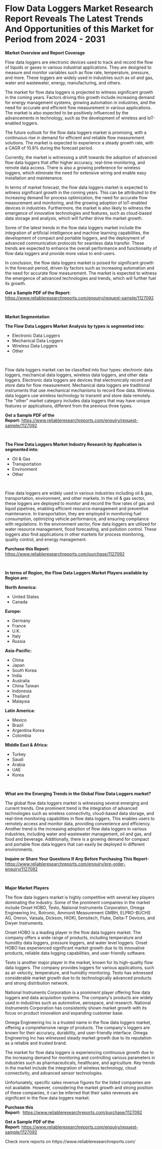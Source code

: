 <p><h1>Flow Data Loggers Market Research Report Reveals The Latest Trends And Opportunities of this Market for Period from 2024 - 2031</h1></p><p><strong>Market Overview and Report Coverage</strong></p>
<p><p>Flow data loggers are electronic devices used to track and record the flow of liquids or gases in various industrial applications. They are designed to measure and monitor variables such as flow rate, temperature, pressure, and more. These loggers are widely used in industries such as oil and gas, water and wastewater, energy, manufacturing, and others.</p><p>The market for flow data loggers is projected to witness significant growth in the coming years. Factors driving this growth include increasing demand for energy management systems, growing automation in industries, and the need for accurate and efficient flow measurement in various applications. The market is also expected to be positively influenced by the advancements in technology, such as the development of wireless and IoT-enabled loggers.</p><p>The future outlook for the flow data loggers market is promising, with a continuous rise in demand for efficient and reliable flow measurement solutions. The market is expected to experience a steady growth rate, with a CAGR of 10.8% during the forecast period.</p><p>Currently, the market is witnessing a shift towards the adoption of advanced flow data loggers that offer higher accuracy, real-time monitoring, and remote data access. There is also a growing preference for wireless loggers, which eliminate the need for extensive wiring and enable easy installation and maintenance.</p><p>In terms of market forecast, the flow data loggers market is expected to witness significant growth in the coming years. This can be attributed to the increasing demand for process optimization, the need for accurate flow measurement and monitoring, and the growing adoption of IoT-enabled devices in industries. Furthermore, the market is also likely to witness the emergence of innovative technologies and features, such as cloud-based data storage and analysis, which will further drive the market growth.</p><p>Some of the latest trends in the flow data loggers market include the integration of artificial intelligence and machine learning capabilities, the development of compact and portable loggers, and the deployment of advanced communication protocols for seamless data transfer. These trends are expected to enhance the overall performance and functionality of flow data loggers and provide more value to end-users.</p><p>In conclusion, the flow data loggers market is poised for significant growth in the forecast period, driven by factors such as increasing automation and the need for accurate flow measurement. The market is expected to witness the emergence of advanced technologies and trends, which will further fuel its growth.</p></p>
<p><strong>Get a Sample PDF of the Report:</strong> <a href="https://www.reliableresearchreports.com/enquiry/request-sample/1127092">https://www.reliableresearchreports.com/enquiry/request-sample/1127092</a></p>
<p>&nbsp;</p>
<p><strong>Market Segmentation</strong></p>
<p><strong>The Flow Data Loggers Market Analysis by types is segmented into:</strong></p>
<p><ul><li>Electronic Data Loggers</li><li>Mechanical Data Loggers</li><li>Wireless Data Loggers</li><li>Other</li></ul></p>
<p>&nbsp;</p>
<p><p>Flow data loggers market can be classified into four types: electronic data loggers, mechanical data loggers, wireless data loggers, and other data loggers. Electronic data loggers are devices that electronically record and store data for flow measurement. Mechanical data loggers are traditional instruments that use mechanical mechanisms to record flow data. Wireless data loggers use wireless technology to transmit and store data remotely. The "other" market category includes data loggers that may have unique features or applications, different from the previous three types.</p></p>
<p><strong>Get a Sample PDF of the Report:</strong>&nbsp;<a href="https://www.reliableresearchreports.com/enquiry/request-sample/1127092">https://www.reliableresearchreports.com/enquiry/request-sample/1127092</a></p>
<p>&nbsp;</p>
<p><strong>The Flow Data Loggers Market Industry Research by Application is segmented into:</strong></p>
<p><ul><li>Oil & Gas</li><li>Transportation</li><li>Environment</li><li>Other</li></ul></p>
<p>&nbsp;</p>
<p><p>Flow data loggers are widely used in various industries including oil & gas, transportation, environment, and other markets. In the oil & gas sector, these loggers are deployed to monitor and record the flow rates of gas and liquid pipelines, enabling efficient resource management and preventive maintenance. In transportation, they are employed in monitoring fuel consumption, optimizing vehicle performance, and ensuring compliance with regulations. In the environment sector, flow data loggers are utilized for water resource management, flood forecasting, and pollution control. These loggers also find applications in other markets for process monitoring, quality control, and energy management.</p></p>
<p><strong>Purchase this Report:</strong>&nbsp; <a href="https://www.reliableresearchreports.com/purchase/1127092">https://www.reliableresearchreports.com/purchase/1127092</a></p>
<p>&nbsp;</p>
<p><strong>In terms of Region, the Flow Data Loggers Market Players available by Region are:</strong></p>
<p>
    <p> <strong> North America: </strong>
        <ul>
            <li>United States</li>
            <li>Canada</li>
        </ul>
        </p> 
    <p> <strong> Europe: </strong>
        <ul>
            <li>Germany</li>
            <li>France</li>
            <li>U.K.</li>
            <li>Italy</li>
            <li>Russia</li>
        </ul>
        </p> 
    <p> <strong> Asia-Pacific: </strong>
        <ul>
            <li>China</li>
            <li>Japan</li>
            <li>South Korea</li>
            <li>India</li>
            <li>Australia</li>
            <li>China Taiwan</li>
            <li>Indonesia</li>
            <li>Thailand</li>
            <li>Malaysia</li>
        </ul>
        </p> 
    <p> <strong> Latin America: </strong>
        <ul>
            <li>Mexico</li>
            <li>Brazil</li>
            <li>Argentina Korea</li>
            <li>Colombia</li>
        </ul>
        </p> 
    <p> <strong> Middle East & Africa: </strong>
        <ul>
            <li>Turkey</li>
            <li>Saudi</li>
            <li>Arabia</li>
            <li>UAE</li>
            <li>Korea</li>
        </ul>
    </p>
    </p>
<p>&nbsp;</p>
<p><strong>What are the Emerging Trends in the Global Flow Data Loggers market?</strong></p>
<p><p>The global flow data loggers market is witnessing several emerging and current trends. One prominent trend is the integration of advanced technologies such as wireless connectivity, cloud-based data storage, and real-time monitoring capabilities in flow data loggers. This enables users to remotely access and monitor data, providing convenience and efficiency. Another trend is the increasing adoption of flow data loggers in various industries, including water and wastewater management, oil and gas, and food and beverage. Additionally, there is a growing demand for compact and portable flow data loggers that can easily be deployed in different environments.</p></p>
<p><strong>Inquire or Share Your Questions If Any Before Purchasing This Report</strong>- <a href="https://www.reliableresearchreports.com/enquiry/pre-order-enquiry/1127092">https://www.reliableresearchreports.com/enquiry/pre-order-enquiry/1127092</a></p>
<p>&nbsp;</p>
<p><strong>Major Market Players</strong></p>
<p><p>The flow data loggers market is highly competitive with several key players dominating the industry. Some of the prominent companies in the market include Onset HOBO, Testo, National Instruments Corporation, Omega Engineering Inc, Rotronic, Ammonit Measurement GMBH, ELPRO-BUCHS AG, Omron, Vaisala, Dickson, HIOKI, Sensitech, Fluke, Delta-T Devices, and Dwyer Instruments.</p><p>Onset HOBO is a leading player in the flow data loggers market. The company offers a wide range of products, including temperature and humidity data loggers, pressure loggers, and water level loggers. Onset HOBO has experienced significant market growth due to its innovative products, reliable data logging capabilities, and user-friendly software.</p><p>Testo is another major player in the market, known for its high-quality flow data loggers. The company provides loggers for various applications, such as air velocity, temperature, and humidity monitoring. Testo has witnessed considerable market growth due to its technologically advanced products and strong distribution network.</p><p>National Instruments Corporation is a prominent player offering flow data loggers and data acquisition systems. The company's products are widely used in industries such as automotive, aerospace, and research. National Instruments Corporation has consistently shown market growth with its focus on product innovation and expanding customer base.</p><p>Omega Engineering Inc is a trusted name in the flow data loggers market, offering a comprehensive range of products. The company's loggers are known for their accuracy, durability, and user-friendly interface. Omega Engineering Inc has witnessed steady market growth due to its reputation as a reliable and trusted brand.</p><p>The market for flow data loggers is experiencing continuous growth due to the increasing demand for monitoring and controlling various parameters in industries such as pharmaceuticals, healthcare, and agriculture. Key trends in the market include the integration of wireless technology, cloud connectivity, and advanced sensor technologies.</p><p>Unfortunately, specific sales revenue figures for the listed companies are not available. However, considering the market growth and strong position of these companies, it can be inferred that their sales revenues are significant in the flow data loggers market.</p></p>
<p><strong>Purchase this Report:</strong>&nbsp;&nbsp;<a href="https://www.reliableresearchreports.com/purchase/1127092">https://www.reliableresearchreports.com/purchase/1127092</a></p>
<p></p>
<p><strong>Get a Sample PDF of the Report:</strong>&nbsp;<a href="https://www.reliableresearchreports.com/enquiry/request-sample/1127092">https://www.reliableresearchreports.com/enquiry/request-sample/1127092</a></p>
<p>Check more reports on https://www.reliableresearchreports.com/</p>